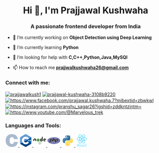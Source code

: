 <h1 align="center">Hi 👋, I'm Prajjawal Kushwaha</h1>
<h3 align="center">A passionate frontend developer from India</h3>

- 🔭 I’m currently working on **Object Detection using Deep Learning**

- 🌱 I’m currently learning **Python**

- 🤝 I’m looking for help with **C,C++,Python,Java,MySQl**

- 📫 How to reach me **prajjwalkushwaha26@gmail.com**

<h3 align="left">Connect with me:</h3>
<p align="left">
<a href="https://twitter.com/prajjawalkush1" target="blank"><img align="center" src="https://raw.githubusercontent.com/rahuldkjain/github-profile-readme-generator/master/src/images/icons/Social/twitter.svg" alt="prajjawalkush1" height="30" width="40" /></a>
<a href="https://linkedin.com/in/prajjawal-kushwaha-3108b9220" target="blank"><img align="center" src="https://raw.githubusercontent.com/rahuldkjain/github-profile-readme-generator/master/src/images/icons/Social/linked-in-alt.svg" alt="prajjawal-kushwaha-3108b9220" height="30" width="40" /></a>
<a href="https://fb.com/https://www.facebook.com/prajjawal.kushwaha.7?mibextid=zbwkwl" target="blank"><img align="center" src="https://raw.githubusercontent.com/rahuldkjain/github-profile-readme-generator/master/src/images/icons/Social/facebook.svg" alt="https://www.facebook.com/prajjawal.kushwaha.7?mibextid=zbwkwl" height="30" width="40" /></a>
<a href="https://instagram.com/https://instagram.com/pranshu_sagar26?igshid=zddkntzintm=" target="blank"><img align="center" src="https://raw.githubusercontent.com/rahuldkjain/github-profile-readme-generator/master/src/images/icons/Social/instagram.svg" alt="https://instagram.com/pranshu_sagar26?igshid=zddkntzintm=" height="30" width="40" /></a>
<a href="https://www.youtube.com/@Marvelous_trek" target="blank"><img align="center" src="https://raw.githubusercontent.com/rahuldkjain/github-profile-readme-generator/master/src/images/icons/Social/youtube.svg" alt="https://www.youtube.com/@Marvelous_trek" height="30" width="40" /></a>
</p>

<h3 align="left">Languages and Tools:</h3>
<p align="left"> <a href="https://www.cprogramming.com/" target="_blank" rel="noreferrer"> <img src="https://raw.githubusercontent.com/devicons/devicon/master/icons/c/c-original.svg" alt="c" width="40" height="40"/> </a> <a href="https://www.w3schools.com/cpp/" target="_blank" rel="noreferrer"> <img src="https://raw.githubusercontent.com/devicons/devicon/master/icons/cplusplus/cplusplus-original.svg" alt="cplusplus" width="40" height="40"/> </a> <a href="https://nodejs.org" target="_blank" rel="noreferrer"> <img src="https://raw.githubusercontent.com/devicons/devicon/master/icons/nodejs/nodejs-original-wordmark.svg" alt="nodejs" width="40" height="40"/> </a> <a href="https://www.php.net" target="_blank" rel="noreferrer"> <img src="https://raw.githubusercontent.com/devicons/devicon/master/icons/php/php-original.svg" alt="php" width="40" height="40"/> </a> <a href="https://www.python.org" target="_blank" rel="noreferrer"> <img src="https://raw.githubusercontent.com/devicons/devicon/master/icons/python/python-original.svg" alt="python" width="40" height="40"/> </a> <a href="https://reactjs.org/" target="_blank" rel="noreferrer"> <img src="https://raw.githubusercontent.com/devicons/devicon/master/icons/react/react-original-wordmark.svg" alt="react" width="40" height="40"/> </a> </p>
